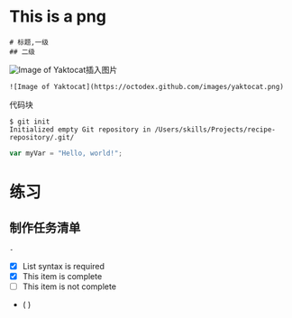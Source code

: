 # This is a png
```
# 标题,一级
## 二级
```
![Image of Yaktocat](https://octodex.github.com/images/yaktocat.png)插入图片
```
![Image of Yaktocat](https://octodex.github.com/images/yaktocat.png)
```
代码块
```
$ git init
Initialized empty Git repository in /Users/skills/Projects/recipe-repository/.git/
```
``` javascript
var myVar = "Hello, world!";
```
# 练习
## 制作任务清单
```
-
```
- [x] List syntax is required
- [x] This item is complete
- [ ] This item is not complete
- ( ) 
